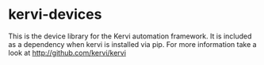 # kervi-devices
This is the device library for the Kervi automation framework.
It is included as a dependency when kervi is installed via pip.
For more information take a look at http://github.com/kervi/kervi